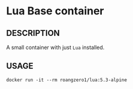 # Lua Base container

## DESCRIPTION

A small container with just `Lua` installed.

## USAGE

`docker run -it --rm roangzero1/lua:5.3-alpine`
